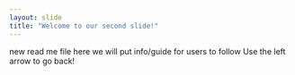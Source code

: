 ```yaml
---
layout: slide
title: "Welcome to our second slide!"
---
```

new read me file
here we will put info/guide for users to follow
Use the left arrow to go back!
